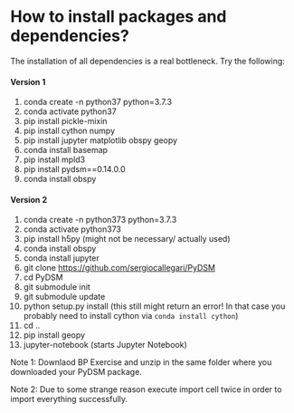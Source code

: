 # How to install packages and dependencies?

The installation of all dependencies is a real bottleneck. Try the following:

#### Version 1

1. conda create -n python37 python=3.7.3
2. conda activate python37
3. pip install pickle-mixin
4. pip install cython numpy
5. pip install jupyter matplotlib obspy geopy
6. conda install basemap
7. pip install mpld3
8. pip install pydsm==0.14.0.0
9. conda install obspy

#### Version 2

1. conda create -n python373 python=3.7.3
2. conda activate python373
3. pip install h5py (might not be necessary/ actually used)
4. conda install obspy
5. conda install jupyter
6. git clone https://github.com/sergiocallegari/PyDSM
7. cd PyDSM
8. git submodule init
9. git submodule update
10. python setup.py install (this still might return an error! In that case you probably need to install cython via 
`conda install cython`)
11. cd ..
12. pip install geopy
13. jupyter-notebook (starts Jupyter Notebook)

Note 1: Downlaod BP Exercise and unzip in the same folder where you downloaded your PyDSM package.

Note 2: Due to some strange reason execute import cell twice in order to import everything successfully.
